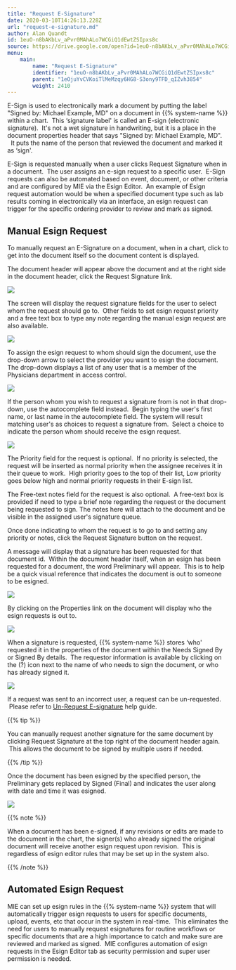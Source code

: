 ```yaml
---
title: "Request E-Signature"
date: 2020-03-10T14:26:13.228Z
url: "request-e-signature.md"
author: Alan Quandt
id: 1euO-n8bAKbLv_aPvr0MAhALo7WCGiQ1dEwtZSIpxs8c
source: https://drive.google.com/open?id=1euO-n8bAKbLv_aPvr0MAhALo7WCGiQ1dEwtZSIpxs8c
menu:
    main:
        name: "Request E-Signature"
        identifier: "1euO-n8bAKbLv_aPvr0MAhALo7WCGiQ1dEwtZSIpxs8c"
        parent: "1eOjuYvCVKoiTlMeMzqy6HG8-S3ony9TFD_qIZvh3854"
        weight: 2410
---
```

E-Sign is used to electronically mark a document by putting the label "Signed by: Michael Example, MD" on a document in {{% system-name %}} within a chart.  This ‘signature label' is called an E-sign (electronic signature).  It's not a wet signature in handwriting, but it is a place in the document properties header that says "Signed by: Michael Example, MD".   It puts the name of the person that reviewed the document and marked it as ‘sign'.

E-Sign is requested manually when a user clicks Request Signature when in a document.  The user assigns an e-sign request to a specific user.  E-Sign requests can also be automated based on event, document, or other criteria and are configured by MIE via the Esign Editor.  An example of Esign request automation would be when a specified document type such as lab results coming in electronically via an interface, an esign request can trigger for the specific ordering provider to review and mark as signed.  

## Manual Esign Request

To manually request an E-Signature on a document, when in a chart, click to get into the document itself so the document content is displayed.

The document header will appear above the document and at the right side in the document header, click the Request Signature link.



![](external_files/6d08453a62dcc3b882634eef69e286c9.png)



The screen will display the request signature fields for the user to select whom the request should go to.  Other fields to set esign request priority and a free text box to type any note regarding the manual esign request are also available.



![](external_files/816b02b51b685d351fbc7af4dd3517fa.png)



To assign the esign request to whom should sign the document, use the drop-down arrow to select the provider you want to esign the document. The drop-down displays a list of any user that is a member of the Physicians department in access control.



![](external_files/df8cb3ee72aaed892236aaaf74c001b7.png)



If the person whom you wish to request a signature from is not in that drop-down, use the autocomplete field instead.  Begin typing the user's first name, or last name in the autocomplete field. The system will result matching user's as choices to request a signature from.  Select a choice to indicate the person whom should receive the esign request.



![](external_files/3779110549662b1e97bd55b4709090f5.png)



The Priority field for the request is optional.  If no priority is selected, the request will be inserted as normal priority when the assignee receives it in their queue to work.  High priority goes to the top of their list, Low priority goes below high and normal priority requests in their E-sign list.

The Free-text notes field for the request is also optional.  A free-text box is provided if need to type a brief note regarding the request or the document being requested to sign. The notes here will attach to the document and be visible in the assigned user's signature queue.

Once done indicating to whom the request is to go to and setting any priority or notes, click the Request Signature button on the request.

A message will display that a signature has been requested for that document id.  Within the document header itself, when an esign has been requested for a document, the word Preliminary will appear.  This is to help be a quick visual reference that indicates the document is out to someone to be esigned.



![](external_files/db1db0abd6e68eee16fcc46930f7ea62.png)



By clicking on the Properties link on the document will display who the esign requests is out to.



![](external_files/b65c04a7eccf1121a46a422b307e4db0.png)



When a signature is requested, {{% system-name %}} stores ‘who' requested it in the properties of the document within the Needs Signed By or Signed By details.  The requestor information is available by clicking on the (?) icon next to the name of who needs to sign the document, or who has already signed it.



![](external_files/021f09bb3fd1e1689b1219c3d0a777be.png)



If a request was sent to an incorrect user, a request can be un-requested.  Please refer to [Un-Request E-signature](un-request-unassign-an-e-signature.md) help guide.

{{% tip %}}

You can manually request another signature for the same document by clicking Request Signature at the top right of the document header again.  This allows the document to be signed by multiple users if needed.  

{{% /tip %}}


Once the document has been esigned by the specified person, the Preliminary gets replaced by Signed (Final) and indicates the user along with date and time it was esigned.



![](external_files/e98b60fd072d43ee48572bd1ea953576.png)



{{% note %}}

When a document has been e-signed, if any revisions or edits are made to the document in the chart, the signer(s) who already signed the original document will receive another esign request upon revision.  This is regardless of esign editor rules that may be set up in the system also.

{{% /note %}}


## Automated Esign Request

MIE can set up esign rules in the {{% system-name %}} system that will automatically trigger esign requests to users for specific documents, upload, events, etc that occur in the system in real-time.  This eliminates the need for users to manually request esignatures for routine workflows or specific documents that are a high importance to catch and make sure are reviewed and marked as signed.  MIE configures automation of esign requests in the Esign Editor tab as security permission and super user permission is needed.



